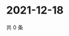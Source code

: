 # 2021-12-18

共 0 条

<!-- BEGIN WEIBO -->
<!-- 最后更新时间 Sat Dec 18 2021 20:22:03 GMT+0800 (China Standard Time) -->

<!-- END WEIBO -->
